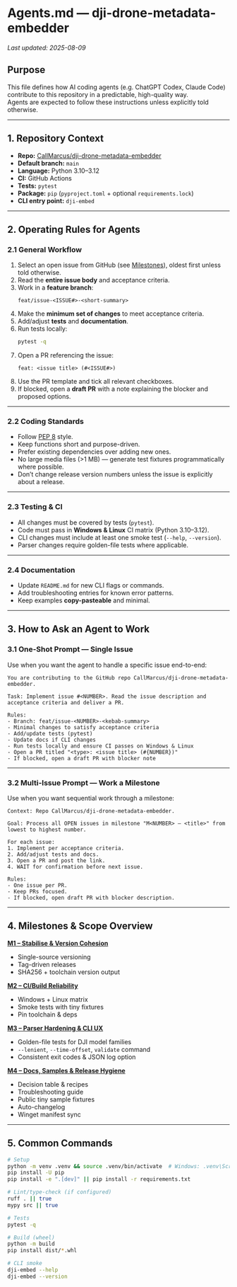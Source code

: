 # Agents.md — dji-drone-metadata-embedder

_Last updated: 2025-08-09_

## Purpose
This file defines how AI coding agents (e.g. ChatGPT Codex, Claude Code) contribute to this repository in a predictable, high-quality way.  
Agents are expected to follow these instructions unless explicitly told otherwise.

---

## 1. Repository Context
- **Repo:** [CallMarcus/dji-drone-metadata-embedder](https://github.com/CallMarcus/dji-drone-metadata-embedder)
- **Default branch:** `main`
- **Language:** Python 3.10–3.12
- **CI:** GitHub Actions
- **Tests:** `pytest`
- **Package:** `pip` (`pyproject.toml` + optional `requirements.lock`)
- **CLI entry point:** `dji-embed`

---

## 2. Operating Rules for Agents

### 2.1 General Workflow
1. Select an open issue from GitHub (see [Milestones](#4-milestones--scope-overview)), oldest first unless told otherwise.
2. Read the **entire issue body** and acceptance criteria.
3. Work in a **feature branch**:
   ```
   feat/issue-<ISSUE#>-<short-summary>
   ```
4. Make the **minimum set of changes** to meet acceptance criteria.
5. Add/adjust **tests** and **documentation**.
6. Run tests locally:
   ```bash
   pytest -q
   ```
7. Open a PR referencing the issue:
   ```
   feat: <issue title> (#<ISSUE#>)
   ```
8. Use the PR template and tick all relevant checkboxes.
9. If blocked, open a **draft PR** with a note explaining the blocker and proposed options.

---

### 2.2 Coding Standards
- Follow [PEP 8](https://peps.python.org/pep-0008/) style.
- Keep functions short and purpose-driven.
- Prefer existing dependencies over adding new ones.
- No large media files (>1 MB) — generate test fixtures programmatically where possible.
- Don’t change release version numbers unless the issue is explicitly about a release.

---

### 2.3 Testing & CI
- All changes must be covered by tests (`pytest`).
- Code must pass in **Windows & Linux** CI matrix (Python 3.10–3.12).
- CLI changes must include at least one smoke test (`--help`, `--version`).
- Parser changes require golden-file tests where applicable.

---

### 2.4 Documentation
- Update `README.md` for new CLI flags or commands.
- Add troubleshooting entries for known error patterns.
- Keep examples **copy-pasteable** and minimal.

---

## 3. How to Ask an Agent to Work

### 3.1 One-Shot Prompt — Single Issue
Use when you want the agent to handle a specific issue end-to-end:

```
You are contributing to the GitHub repo CallMarcus/dji-drone-metadata-embedder.

Task: Implement issue #<NUMBER>. Read the issue description and acceptance criteria and deliver a PR.

Rules:
- Branch: feat/issue-<NUMBER>-<kebab-summary>
- Minimal changes to satisfy acceptance criteria
- Add/update tests (pytest)
- Update docs if CLI changes
- Run tests locally and ensure CI passes on Windows & Linux
- Open a PR titled "<type>: <issue title> (#{NUMBER})"
- If blocked, open a draft PR with blocker note
```

---

### 3.2 Multi-Issue Prompt — Work a Milestone
Use when you want sequential work through a milestone:

```
Context: Repo CallMarcus/dji-drone-metadata-embedder.

Goal: Process all OPEN issues in milestone "M<NUMBER> – <title>" from lowest to highest number.

For each issue:
1. Implement per acceptance criteria.
2. Add/adjust tests and docs.
3. Open a PR and post the link.
4. WAIT for confirmation before next issue.

Rules:
- One issue per PR.
- Keep PRs focused.
- If blocked, open draft PR with blocker description.
```

---

## 4. Milestones & Scope Overview

**[M1 – Stabilise & Version Cohesion](https://github.com/CallMarcus/dji-drone-metadata-embedder/issues?q=is%3Aopen+is%3Aissue+milestone%3A%22M1+%E2%80%93+Stabilise+%26+Version+Cohesion+%28Week+1%E2%80%932%29%22+sort%3Acreated-asc)**  
- Single-source versioning  
- Tag-driven releases  
- SHA256 + toolchain version output

**[M2 – CI/Build Reliability](https://github.com/CallMarcus/dji-drone-metadata-embedder/issues?q=is%3Aopen+is%3Aissue+milestone%3A%22M2+%E2%80%93+CI%2FBuild+Reliability+%28Week+2%E2%80%933%29%22+sort%3Acreated-asc)**  
- Windows + Linux matrix  
- Smoke tests with tiny fixtures  
- Pin toolchain & deps

**[M3 – Parser Hardening & CLI UX](https://github.com/CallMarcus/dji-drone-metadata-embedder/issues?q=is%3Aopen+is%3Aissue+milestone%3A%22M3+%E2%80%93+Parser+Hardening+%26+CLI+UX+%28Week+3%E2%80%935%29%22+sort%3Acreated-asc)**  
- Golden-file tests for DJI model families  
- `--lenient`, `--time-offset`, `validate` command  
- Consistent exit codes & JSON log option

**[M4 – Docs, Samples & Release Hygiene](https://github.com/CallMarcus/dji-drone-metadata-embedder/issues?q=is%3Aopen+is%3Aissue+milestone%3A%22M4+%E2%80%93+Docs%2C+Samples+%26+Release+Hygiene+%28Week+5%E2%80%936%29%22+sort%3Acreated-asc)**  
- Decision table & recipes  
- Troubleshooting guide  
- Public tiny sample fixtures  
- Auto-changelog  
- Winget manifest sync

---

## 5. Common Commands

```bash
# Setup
python -m venv .venv && source .venv/bin/activate  # Windows: .venv\Scripts\Activate.ps1
pip install -U pip
pip install -e ".[dev]" || pip install -r requirements.txt

# Lint/type-check (if configured)
ruff . || true
mypy src || true

# Tests
pytest -q

# Build (wheel)
python -m build
pip install dist/*.whl

# CLI smoke
dji-embed --help
dji-embed --version
```

